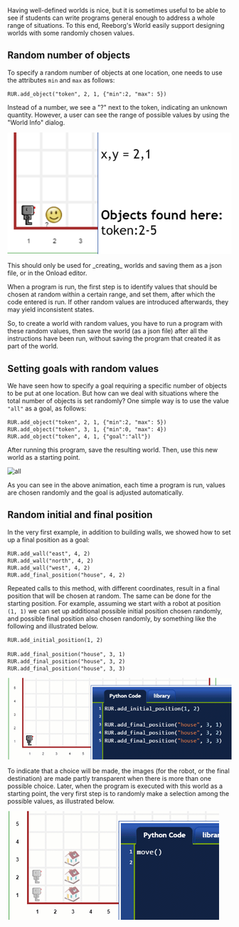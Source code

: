 Having well-defined worlds is nice, but it is sometimes useful to be able to see if students can write programs general enough to address a whole range of situations. To this end, Reeborg's World easily support designing worlds with some randomly chosen values.

## Random number of objects

To specify a random number of objects at one location, one needs to use the attributes `min` and `max` as follows:

```
RUR.add_object("token", 2, 1, {"min":2, "max": 5})
```

Instead of a number, we see a "?" next to the token, indicating an unknown quantity. However, a user can see the range of possible values by using the "World Info" dialog.

![token][token]

[token]: ../../src/images/token_random.png

<p class="reeborg-important">This should only be used for _creating_ worlds and saving them as
a json file, or in the Onload editor.</p>

When a program is run, the first step is to identify values that should be chosen at random within a certain range,
and set them, after which the code entered is run.
If other random values are introduced afterwards, they may yield inconsistent states.

So, to create a world with random values, you have to run a program with these random values,
then save the world (as a json file) after all the instructions have been run, without
saving the program that created it as part of the world.


## Setting goals with random values

We have seen how to specify a goal requiring a specific number of objects to  be put at one location.  But how can we deal with situations where the total number of objects is set randomly?  One simple way is to use the value `"all"` as a goal, as follows:

```
RUR.add_object("token", 2, 1, {"min":2, "max": 5})
RUR.add_object("token", 3, 1, {"min":0, "max": 4})
RUR.add_object("token", 4, 1, {"goal":"all"})
```
After running this program, save the resulting world.
Then, use this new world as a starting point.

![all][all]

[all]: ../../src/images/goal_all.gif

As you can see in the above animation, each time a program is run, values are chosen randomly and the goal is adjusted automatically.


## Random initial and final position

In the very first example, in addition to building walls, we showed how to set up a final position as a goal:

```
RUR.add_wall("east", 4, 2)
RUR.add_wall("north", 4, 2)
RUR.add_wall("west", 4, 2)
RUR.add_final_position("house", 4, 2)
```

Repeated calls to this method, with different coordinates, result in a final position that will be chosen at random. The same can be done for the starting position.  For example, assuming we start with a robot at position `(1, 1)` we can set up additional possible initial position chosen randomly, and possible final position also chosen randomly, by something like the following and illustrated below.

```
RUR.add_initial_position(1, 2)

RUR.add_final_position("house", 3, 1)
RUR.add_final_position("house", 3, 2)
RUR.add_final_position("house", 3, 3)
```

![random][random]

[random]: ../../src/images/random.gif

To indicate that a choice will be made, the images (for the robot, or the final destination) are made partly transparent when there is more than one possible choice.
Later, when the program is executed with this world as a starting point, the very first step is to randomly make a selection among the possible values, as illustrated below.

![random2][random2]

[random2]: ../../src/images/random2.gif
